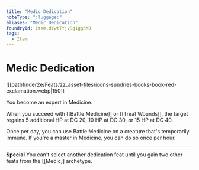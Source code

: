 ```yaml
---
title: "Medic Dedication"
noteType: ":luggage:"
aliases: "Medic Dedication"
foundryId: Item.dYwtTYjVSg1gg3h0
tags:
  - Item
---
```


# Medic Dedication
![[pathfinder2e/Feats/zz_asset-files/icons-sundries-books-book-red-exclamation.webp|150]]

You become an expert in Medicine.

When you succeed with [[Battle Medicine]] or [[Treat Wounds]], the target regains 5 additional HP at DC 20, 10 HP at DC 30, or 15 HP at DC 40.

Once per day, you can use Battle Medicine on a creature that's temporarily immune. If you're a master in Medicine, you can do so once per hour.

* * *

**Special** You can't select another dedication feat until you gain two other feats from the [[Medic]] archetype.
